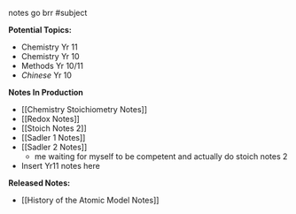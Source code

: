 
notes go brr #subject 

**Potential Topics:**
* Chemistry Yr 11
* Chemistry Yr 10
* Methods Yr 10/11
* *Chinese* Yr 10

**Notes In Production**
* [[Chemistry Stoichiometry Notes]]
* [[Redox Notes]]
* [[Stoich Notes 2]]
* [[Sadler 1 Notes]]
* [[Sadler 2 Notes]]
	* me waiting for myself to be competent and actually do stoich notes 2
* Insert Yr11 notes here


**Released Notes:**
* [[History of the Atomic Model Notes]]


